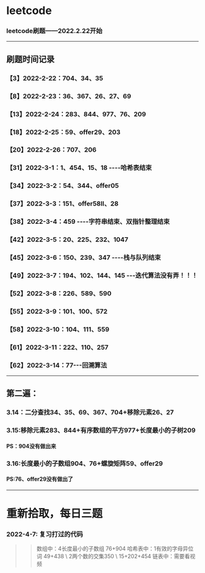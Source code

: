 # leetcode



### leetcode刷题——2022.2.22开始

---

## 刷题时间记录
### 【3】2022-2-22：704、34、35
### 【8】2022-2-23：36、367、26、27、69
### 【13】2022-2-24：283、844、977、76、209
### 【18】2022-2-25：59、offer29、203
### 【20】2022-2-26：707、206
### 【31】2022-3-1：1、454、15、18 ----哈希表结束
### 【34】2022-3-2：54、344、offer05
### 【37】2022-3-3：151、offer58II、28
### 【38】2022-3-4：459 ----字符串结束、双指针整理结束
### 【42】2022-3-5：20、225、232、1047
### 【45】2022-3-6：150、239、347 ----栈与队列结束
### 【49】2022-3-7：194、102、144、145  ---迭代算法没有弄！！！
### 【52】2022-3-8：226、589、590
### 【55】2022-3-9：101、100、572
### 【58】2022-3-10：104、111、559
### 【61】2022-3-11：222、110、257
### 【62】2022-3-14：77---回溯算法  

---

## 第二遍：
### 3.14：二分查找34、35、69、367、704+移除元素26、27
### 3.15:移除元素283、844+有序数组的平方977+长度最小的子树209
#### PS：904没有做出来
### 3.16:长度最小的子数组904、76+螺旋矩阵59、offer29
#### PS:76、offer29没有做出了

------
# 重新拾取，每日三题
### 2022-4-7: 复习打过的代码
>> 数组中：4长度最小的子数组 76+904
>> 哈希表中：1有效的字母异位词 49+438 \ 2两个数的交集350 \ 15+202+454
>> 链表中：需要看视频
>> 
